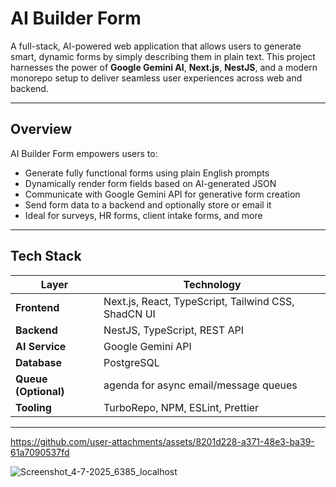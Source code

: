 # AI Builder Form

A full-stack, AI-powered web application that allows users to generate smart, dynamic forms by simply describing them in plain text. This project harnesses the power of **Google Gemini AI**, **Next.js**, **NestJS**, and a modern monorepo setup to deliver seamless user experiences across web and backend.

---

##  Overview

AI Builder Form empowers users to:

- Generate fully functional forms using plain English prompts
- Dynamically render form fields based on AI-generated JSON
- Communicate with Google Gemini API for generative form creation
- Send form data to a backend and optionally store or email it
-  Ideal for surveys, HR forms, client intake forms, and more

---

##  Tech Stack

| Layer         | Technology                              |
|---------------|-------------------------------------------|
| **Frontend**  | Next.js, React, TypeScript, Tailwind CSS, ShadCN UI |
| **Backend**   | NestJS, TypeScript, REST API             |
| **AI Service**| Google Gemini API                        |
| **Database**  | PostgreSQL                               |
| **Queue (Optional)** | agenda for async email/message queues |
| **Tooling**   | TurboRepo, NPM, ESLint, Prettier        |

---




https://github.com/user-attachments/assets/8201d228-a371-48e3-ba39-61a7090537fd

![Screenshot_4-7-2025_6385_localhost](https://github.com/user-attachments/assets/20fe8ab8-5324-4717-b03a-b842b426532b)







